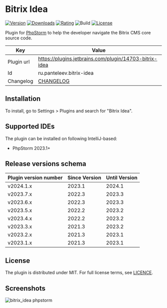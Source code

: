 # Bitrix Idea

[![Version](http://phpstorm.espend.de/badge/14703/version)](https://plugins.jetbrains.com/plugin/14703)
[![Downloads](http://phpstorm.espend.de/badge/14703/downloads)](https://plugins.jetbrains.com/plugin/14703)
[![Rating](https://img.shields.io/jetbrains/plugin/r/rating/14703-bitrix-idea?style=flat-square)](https://plugins.jetbrains.com/plugin/14703)
![Build](https://github.com/saundefined/bitrix-idea/actions/workflows/test.yml/badge.svg)
[![License](https://img.shields.io/github/license/saundefined/bitrix-idea?style=flat-square)](https://plugins.jetbrains.com/plugin/14703)

<!-- Plugin description -->
Plugin for [PhpStorm](https://www.jetbrains.com/phpstorm) to help
the developer navigate the Bitrix CMS core source code.
<!-- Plugin description end -->

| Key        | Value                                                  |
|------------|--------------------------------------------------------|
| Plugin url | https://plugins.jetbrains.com/plugin/14703-bitrix-idea |
| Id         | ru.panteleev.bitrix-idea                               |
| Changelog  | [CHANGELOG](CHANGELOG.md)                              |

## Installation

To install, go to Settings > Plugins and search for "Bitrix Idea".

## Supported IDEs

The plugin can be installed on following IntelliJ-based:

* PhpStorm 2023.1+

## Release versions schema

| Plugin version number | Since Version | Until Version |
|-----------------------|---------------|---------------|
| v2024.1.x             | 2023.1        | 2024.1        |
| v2023.7.x             | 2022.3        | 2023.3        |
| v2023.6.x             | 2022.3        | 2023.3        |
| v2023.5.x             | 2022.2        | 2023.2        |
| v2023.4.x             | 2022.2        | 2023.2        |
| v2023.3.x             | 2021.3        | 2023.2        |
| v2023.2.x             | 2021.3        | 2023.1        |
| v2023.1.x             | 2021.3        | 2023.1        |

## License

The plugin is distributed under MIT.
For full license terms, see [LICENCE](LICENCE.md).

## Screenshots

![bitrix_idea phpstorm](https://plugins.jetbrains.com/files/14703/screenshot_22644.png)